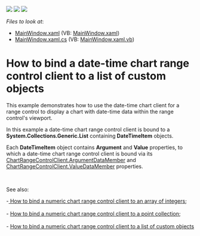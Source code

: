 <!-- default badges list -->
![](https://img.shields.io/endpoint?url=https://codecentral.devexpress.com/api/v1/VersionRange/128568744/21.1.5%2B)
[![](https://img.shields.io/badge/Open_in_DevExpress_Support_Center-FF7200?style=flat-square&logo=DevExpress&logoColor=white)](https://supportcenter.devexpress.com/ticket/details/E5111)
[![](https://img.shields.io/badge/📖_How_to_use_DevExpress_Examples-e9f6fc?style=flat-square)](https://docs.devexpress.com/GeneralInformation/403183)
<!-- default badges end -->
<!-- default file list -->
*Files to look at*:

* [MainWindow.xaml](./CS/DateTimeChartRangeControlClient/MainWindow.xaml) (VB: [MainWindow.xaml](./VB/DateTimeChartRangeControlClient/MainWindow.xaml))
* [MainWindow.xaml.cs](./CS/DateTimeChartRangeControlClient/MainWindow.xaml.cs) (VB: [MainWindow.xaml.vb](./VB/DateTimeChartRangeControlClient/MainWindow.xaml.vb))
<!-- default file list end -->
# How to bind a date-time chart range control client to a list of custom objects


<p>This example demonstrates how to use the date-time chart client for a range control to display a chart with date-time data within the range control's viewport.</p><p>In this example a date-time chart range control client is bound to a <strong>System.Collections.Generic.List</strong> containing<strong> </strong><strong>DateTime</strong><strong>Item</strong> objects.<br />
</p><p>Each <strong>DateTime</strong><strong>Item</strong> object contains <strong>Argument</strong> and <strong>Value</strong> properties, to which a date-time chart range control client is bound via its <a href="https://documentation.devexpress.com/#WPF/DevExpressXpfChartsRangeControlClientChartRangeControlClient_ArgumentDataMembertopic"><u>ChartRangeControlClient.ArgumentDataMember</u></a> and <a href="https://documentation.devexpress.com/#WPF/DevExpressXpfChartsRangeControlClientChartRangeControlClient_ValueDataMembertopic"><u>ChartRangeControlClient.ValueDataMember</u></a> properties. </p><br />
<p>See also:</p><p>-<u> </u><a href="https://www.devexpress.com/Support/Center/CodeCentral/ViewExample.aspx?exampleId=E5110"><u>How to bind a numeric chart range control client to an array of integers</u></a>;<u><br />
</u><br />
- <a href="https://www.devexpress.com/Support/Center/CodeCentral/ViewExample.aspx?exampleId=E5190"><u>How to bind a numeric chart range control client to a point collection</u></a><u>;</u><u><br />
</u><u><br />
</u>- <a href="https://www.devexpress.com/Support/Center/CodeCentral/ViewExample.aspx?exampleId=E5193"><u>How to bind a numeric chart range control client to a list of custom objects</u></a></p>

<br/>


